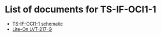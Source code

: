 # List of documents for TS-IF-OCI1-1
- [TS-IF-OCI1-1 schematic](TS-IF-OCI1-1_SCH.pdf)
- [Lite-On LVT-217-G](https://optoelectronics.liteon.com/upload/download/DS70-2009-0016/LTV-2X7%20sereis%20201610.pdf)
